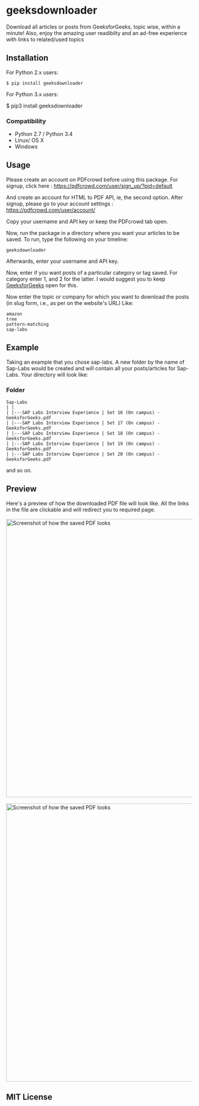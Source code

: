 # geeksdownloader

Download all articles or posts from GeeksforGeeks, topic wise, within a minute!
Also, enjoy the amazing user readibilty and an ad-free experience with links to related/used topics

<h2>Installation</h2>

For Python 2.x users:

    $ pip install geeksdownloader

For Python 3.x users:

   $ pip3 install geeksdownloader

<h3>Compatibility</h3>
<ul>
<li>Python 2.7 / Python 3.4</li>
<li>Linux/ OS X</li>
<li>Windows</li>
</ul>

<h2>Usage</h2>

Please create an account on PDFcrowd before using this package. For signup, click here : https://pdfcrowd.com/user/sign_up/?pid=default

And create an account for HTML to PDF API, ie, the second option. After signup, please go to your account settings : https://pdfcrowd.com/user/account/

Copy your username and API key or keep the PDFcrowd tab open.

Now, run the package in a directory where you want your articles to be saved. To run, type the following on your timeline:

    geeksdownloader

Afterwards, enter your username and API key. 

Now, enter if you want posts of a particular category or tag saved. For category enter 1, and 2 for the latter. 
I would suggest you to keep <a href="http://www.geeksforgeeks.org">GeeksforGeeks</a> open for this.

Now enter the topic or company for which you want to download the posts (in slug form, i.e., as per on the website's URL)
Like:

    amazon
    tree
    pattern-matching
    sap-labs
  


<h2>Example</h2>

Taking an example that you chose sap-labs.  A new folder by the name of Sap-Labs would be created and will contain all your posts/articles for Sap-Labs.
Your directory will look like:

<h3>Folder</h3>

    Sap-Labs
    | |
    | |---SAP Labs Interview Experience | Set 16 (On campus) - GeeksforGeeks.pdf
    | |---SAP Labs Interview Experience | Set 17 (On campus) - GeeksforGeeks.pdf
    | |---SAP Labs Interview Experience | Set 18 (On campus) - GeeksforGeeks.pdf
    | |---SAP Labs Interview Experience | Set 19 (On campus) - GeeksforGeeks.pdf
    | |---SAP Labs Interview Experience | Set 20 (On campus) - GeeksforGeeks.pdf
    
and so on.

<h2>Preview</h2>

Here's a preview of how the downloaded PDF file will look like. All the links in the file are clickable and will redirect you to required page.
<br>
<br>
<img src="http://i.imgur.com/AASp9uy.png" alt="Screenshot of how the saved PDF looks" height="750" width="530">
<br>
<br>
<img src="http://i.imgur.com/9BSGM89.png" alt="Screenshot of how the saved PDF looks" height="750" width="530">

<h2>MIT License</h2>






